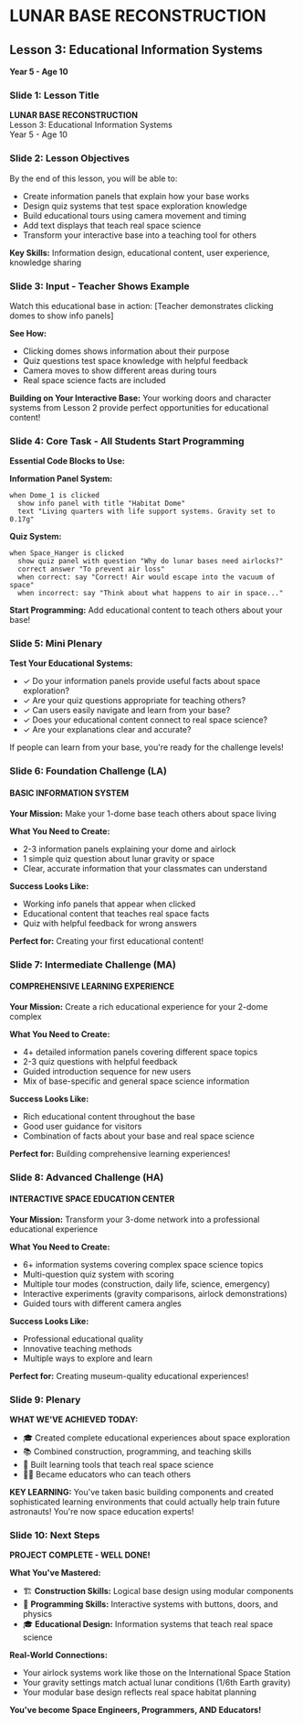 # LUNAR BASE RECONSTRUCTION
## Lesson 3: Educational Information Systems
**Year 5 - Age 10**

### Slide 1: Lesson Title
**LUNAR BASE RECONSTRUCTION**  
Lesson 3: Educational Information Systems  
Year 5 - Age 10

### Slide 2: Lesson Objectives
By the end of this lesson, you will be able to:
- Create information panels that explain how your base works
- Design quiz systems that test space exploration knowledge
- Build educational tours using camera movement and timing
- Add text displays that teach real space science
- Transform your interactive base into a teaching tool for others

**Key Skills:** Information design, educational content, user experience, knowledge sharing

### Slide 3: Input - Teacher Shows Example
Watch this educational base in action: [Teacher demonstrates clicking domes to show info panels]

**See How:**
- Clicking domes shows information about their purpose
- Quiz questions test space knowledge with helpful feedback
- Camera moves to show different areas during tours
- Real space science facts are included

**Building on Your Interactive Base:** Your working doors and character systems from Lesson 2 provide perfect opportunities for educational content!

### Slide 4: Core Task - All Students Start Programming
**Essential Code Blocks to Use:**

**Information Panel System:**
```
when Dome_1 is clicked
  show info panel with title "Habitat Dome" 
  text "Living quarters with life support systems. Gravity set to 0.17g"
```

**Quiz System:**
```
when Space_Hanger is clicked
  show quiz panel with question "Why do lunar bases need airlocks?"
  correct answer "To prevent air loss"
  when correct: say "Correct! Air would escape into the vacuum of space"
  when incorrect: say "Think about what happens to air in space..."
```

**Start Programming:** Add educational content to teach others about your base!

### Slide 5: Mini Plenary
**Test Your Educational Systems:**
- ✓ Do your information panels provide useful facts about space exploration?
- ✓ Are your quiz questions appropriate for teaching others?
- ✓ Can users easily navigate and learn from your base?
- ✓ Does your educational content connect to real space science?
- ✓ Are your explanations clear and accurate?

If people can learn from your base, you're ready for the challenge levels!

### Slide 6: Foundation Challenge (LA)
#### BASIC INFORMATION SYSTEM
**Your Mission:** Make your 1-dome base teach others about space living

**What You Need to Create:**
- 2-3 information panels explaining your dome and airlock
- 1 simple quiz question about lunar gravity or space
- Clear, accurate information that your classmates can understand

**Success Looks Like:**
- Working info panels that appear when clicked
- Educational content that teaches real space facts
- Quiz with helpful feedback for wrong answers

**Perfect for:** Creating your first educational content!

### Slide 7: Intermediate Challenge (MA)
#### COMPREHENSIVE LEARNING EXPERIENCE
**Your Mission:** Create a rich educational experience for your 2-dome complex

**What You Need to Create:**
- 4+ detailed information panels covering different space topics
- 2-3 quiz questions with helpful feedback
- Guided introduction sequence for new users
- Mix of base-specific and general space science information

**Success Looks Like:**
- Rich educational content throughout the base
- Good user guidance for visitors
- Combination of facts about your base and real space science

**Perfect for:** Building comprehensive learning experiences!

### Slide 8: Advanced Challenge (HA)
#### INTERACTIVE SPACE EDUCATION CENTER
**Your Mission:** Transform your 3-dome network into a professional educational experience

**What You Need to Create:**
- 6+ information systems covering complex space science topics
- Multi-question quiz system with scoring
- Multiple tour modes (construction, daily life, science, emergency)
- Interactive experiments (gravity comparisons, airlock demonstrations)
- Guided tours with different camera angles

**Success Looks Like:**
- Professional educational quality
- Innovative teaching methods
- Multiple ways to explore and learn

**Perfect for:** Creating museum-quality educational experiences!

### Slide 9: Plenary
**WHAT WE'VE ACHIEVED TODAY:**
- 🎓 Created complete educational experiences about space exploration
- 📚 Combined construction, programming, and teaching skills
- 🚀 Built learning tools that teach real space science
- 👨‍🏫 Became educators who can teach others

**KEY LEARNING:** You've taken basic building components and created sophisticated learning environments that could actually help train future astronauts! You're now space education experts!

### Slide 10: Next Steps
**PROJECT COMPLETE - WELL DONE!**

**What You've Mastered:**
- 🏗️ **Construction Skills:** Logical base design using modular components
- 🤖 **Programming Skills:** Interactive systems with buttons, doors, and physics
- 🎓 **Educational Design:** Information systems that teach real space science

**Real-World Connections:**
- Your airlock systems work like those on the International Space Station
- Your gravity settings match actual lunar conditions (1/6th Earth gravity)
- Your modular base design reflects real space habitat planning

**You've become Space Engineers, Programmers, AND Educators!**